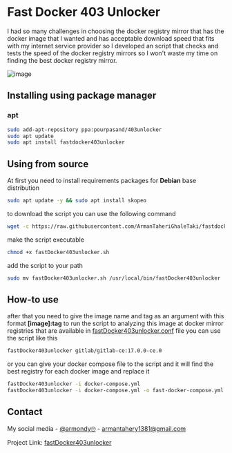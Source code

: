 # Fast Docker 403 Unlocker

I had so many challenges in choosing the docker registry mirror that has the docker image that I wanted and has acceptable download speed that fits with my internet service provider so I developed an script that checks and tests the speed of the docker registry mirrors so I won't waste my time on finding the best docker registry mirror.

![image](https://github.com/ArmanTaheriGhaleTaki/fastDocker403unlocker/assets/88885103/f54e9e63-4c04-4ab6-8a09-920ce71eeedb)

## Installing using package manager

### apt

```bash
sudo add-apt-repository ppa:pourpasand/403unlocker
sudo apt update
sudo apt install fastdocker403unlocker
```

## Using from source

At first you need to install requirements packages for **Debian** base distribution

```bash
sudo apt update -y && sudo apt install skopeo
```

to download the script you can use the following command

```bash
wget -c https://raw.githubusercontent.com/ArmanTaheriGhaleTaki/fastdocker403unlocker/main/fastDocker403unlocker.sh
```

make the script executable

```bash
chmod +x fastDocker403unlocker.sh
```

add the script to your path

```bash
sudo mv fastDocker403unlocker.sh /usr/local/bin/fastDocker403unlocker
```

## How-to use

after that you need to give the image name and tag as an argument with this format **[image]:tag**
to run the script to analyzing this image at docker mirror registries that are available in [fastDocker403unlocker.conf](https://raw.githubusercontent.com/ArmanTaheriGhaleTaki/fastDocker403unlocker/main/fastDocker403unlocker.conf) file
you can use the script like this

```bash
fastDocker403unlocker gitlab/gitlab-ce:17.0.0-ce.0
```

or you can give your docker compose file to the script and it will find the best registry for each docker image and replace it

```bash
fastDocker403unlocker -i docker-compose.yml
fastDocker403unlocker -i docker-compose.yml -o fast-docker-compose.yml
```

## Contact

My social media - [@armondy🙄](https://twitter.com/taherighaletaki) - <armantahery1381@gmail.com>

Project Link: [fastDocker403unlocker](https://github.com/ArmanTaheriGhaleTaki/fastDocker403unlocker)
